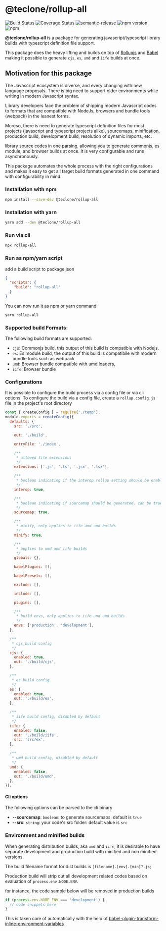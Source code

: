 # @teclone/rollup-all

[![Build Status](https://travis-ci.org/teclone/rollup-all.svg?branch=master)](https://travis-ci.org/teclone/rollup-all)
[![Coverage Status](https://coveralls.io/repos/github/teclone/rollup-all/badge.svg?branch=master)](https://coveralls.io/github/teclone/rollup-all?branch=master)
[![semantic-release](https://img.shields.io/badge/%20%20%F0%9F%93%A6%F0%9F%9A%80-semantic--release-e10079.svg)](https://github.com/semantic-release/semantic-release)
[![npm version](https://badge.fury.io/js/%40teclone%2Frollup-all.svg)](https://badge.fury.io/js/%40teclone%2Frollup-all)
![npm](https://img.shields.io/npm/dt/%40teclone%2Frollup-all.svg)

**@teclone/rollup-all** is a package for generating javascript/typescript library builds with typescript definition file support.

This package does the heavy lifting and builds on top of [Rollupjs](https://rollupjs.org/) and [Babel](https://babeljs.io/) making it possible to generate `cjs`, `es`, `umd` and `iife` builds at once.

## Motivation for this package

The Javascript ecosystem is diverse, and every changing with new language proposals. There is big need to support older environments while writing in modern Javascript syntax.

Library developers face the problem of shipping modern Javascript codes to formats that are compatible with NodeJs, browsers and bundle tools (webpack) in the leanest forms.

Moreso, there is need to generate typescript definition files for most projects (javascript and typescript projects alike), sourcemaps, minification, production build, development build, resolution of dynamic imports, etc.

library source codes in one parsing, allowing you to generate commonjs, es module, and browser builds at once. It is very configurable and runs asynchronously.

This package automates the whole process with the right configurations and makes it easy to get all target build formats generated in one command with configurability in mind.

### Installation with npm

```bash
npm install --save-dev @teclone/rollup-all
```

### Installation with yarn

```bash
yarn add --dev @teclone/rollup-all
```

### Run via cli

```bash
npx rollup-all
```

### Run as npm/yarn script

add a build script to package.json

```json
{
  "scripts": {
    "build": "rollup-all"
  }
}
```

You can now run it as npm or yarn command

```bash
yarn rollup-all
```

### Supported build Formats:

The following build formats are supported:

- `cjs`: Commonjs build, this output of this build is compatible with Nodejs.
- `es`: Es module build, the output of this build is compatibile with modern bundle tools such as webpack
- `umd`: Browser bundle compatible with umd loaders,
- `iife`: Browser bundle

### Configurations

It is possible to configure the build process via a config file or via cli options. To configure the build via a config file, create a `rollup.config.js` file in the project's root directory

```javascript
const { createConfig } = require('./temp');
module.exports = createConfig({
  defaults: {
    src: './src',

    out: './build',

    entryFile: './index',

    /**
     * allowed file extensions
     */
    extensions: ['.js', '.ts', '.jsx', '.tsx'],

    /**
     * boolean indicating if the interop rollup setting should be enabled
     */
    interop: true,

    /**
     * boolean indicating if sourcemap should be generated, can be true, false, or 'inline'
     */
    sourcemap: true,

    /**
     * minify, only applies to iife and umd builds
     */
    minify: true,

    /**
     * applies to umd and iife builds
     */
    globals: {},

    babelPlugins: [],

    babelPresets: [],

    exclude: [],

    include: [],

    plugins: [],

    /**
     * build envs, only applies to iife and umd builds
     */
    envs: ['production', 'development'],
  },

  /**
   * cjs build config
   */
  cjs: {
    enabled: true,
    out: './build/cjs',
  },

  /**
   * es build config
   */
  es: {
    enabled: true,
    out: './build/es',
  },

  /**
   * iife build config, disabled by default
   */
  iife: {
    enabled: false,
    out: './build/iife',
    src: 'src/ex',
  },

  /**
   * umd build config, disabled by default
   */
  umd: {
    enabled: false,
    out: './build/umd',
  },
});
```

#### Cli options

The following options can be parsed to the cli binary

- **--sourcemap**: `boolean`: to generate sourcemaps, default is `true`
- **--src**: `string`: your code's src folder: default value is `src`

### Environment and minified builds

When generating distribution builds, aka `umd` and `iife`, it is desirable to have separate development and production build with minified and non minified versions.

The build filename format for dist builds is `[filename].[env].[min]?.js`;

Production build will strip out all development related codes based on evaluation of `process.env.NODE.ENV`.

for instance, the code sample below will be removed in production builds

```javascript
if (process.env.NODE_ENV === 'development') {
  // code snippets here
}
```

This is taken care of automatically with the help of [babel-plugin-transform-inline-environment-variables](https://babeljs.io/docs/babel-plugin-transform-inline-environment-variables)
